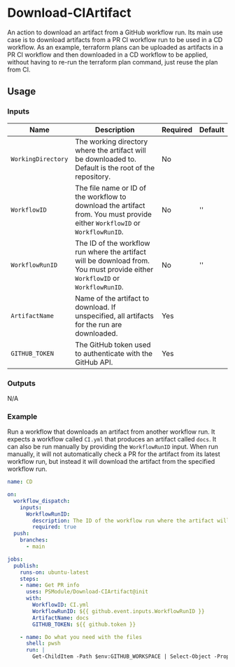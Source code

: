 # Download-CIArtifact

An action to download an artifact from a GitHub workflow run. Its main use case is to download artifacts from a PR CI workflow run to be used in a CD workflow.
As an example, terraform plans can be uploaded as artifacts in a PR CI workflow and then downloaded in a CD workflow to be applied, without having to re-run the terraform plan command, just reuse the plan from CI.

## Usage

### Inputs

| Name | Description | Required | Default |
| - | - | - | - |
| `WorkingDirectory` | The working directory where the artifact will be downloaded to. Default is the root of the repository. | No |  |
| `WorkflowID` | The file name or ID of the workflow to download the artifact from. You must provide either `WorkflowID` or `WorkflowRunID`. | No | '' |
| `WorkflowRunID` | The ID of the workflow run where the artifact will be download from. You must provide either `WorkflowID` or `WorkflowRunID`. | No | '' |
| `ArtifactName` | Name of the artifact to download. If unspecified, all artifacts for the run are downloaded. | Yes |  |
| `GITHUB_TOKEN` | The GitHub token used to authenticate with the GitHub API. | Yes |  |

### Outputs

N/A

### Example

Run a workflow that downloads an artifact from another workflow run.
It expects a workflow called `CI.yml` that produces an artifact called `docs`.
It can also be run manually by providing the `WorkflowRunID` input. When run manually, it will not automatically check a PR for the artifact from its
latest workflow run, but instead it will download the artifact from the specified workflow run.

```yaml
name: CD

on:
  workflow_dispatch:
    inputs:
      WorkflowRunID:
        description: The ID of the workflow run where the artifact will be download from.
        required: true
  push:
    branches:
      - main

jobs:
  publish:
    runs-on: ubuntu-latest
    steps:
    - name: Get PR info
      uses: PSModule/Download-CIArtifact@init
      with:
        WorkflowID: CI.yml
        WorkflowRunID: ${{ github.event.inputs.WorkflowRunID }}
        ArtifactName: docs
        GITHUB_TOKEN: ${{ github.token }}

    - name: Do what you need with the files
      shell: pwsh
      run: |
        Get-ChildItem -Path $env:GITHUB_WORKSPACE | Select-Object -Property FullName

```

